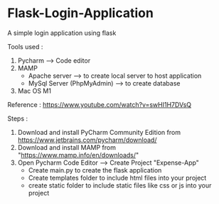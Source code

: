 # Flask-Login-Application
A simple login application using flask

Tools used :
1) Pycharm --> Code editor
2) MAMP
   - Apache server --> to create local server to host application
   - MySql Server (PhpMyAdmin) --> to create database
3) Mac OS M1

Reference : https://www.youtube.com/watch?v=swHI1H7DVsQ

Steps :
1) Download and install PyCharm Community Edition from https://www.jetbrains.com/pycharm/download/
2) Download and install MAMP from "https://www.mamp.info/en/downloads/"
3) Open Pycharm Code Editor --> Create Project "Expense-App"
      - Create main.py to create the flask application
      - Create templates folder to include html files into your project
      - create static folder to include static files like css or js into your project

